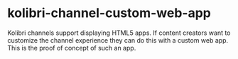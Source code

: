 # kolibri-channel-custom-web-app
Kolibri channels support displaying HTML5 apps. If content creators want to customize the channel experience they can do this with a custom web app. This is the proof of concept of such an app.
